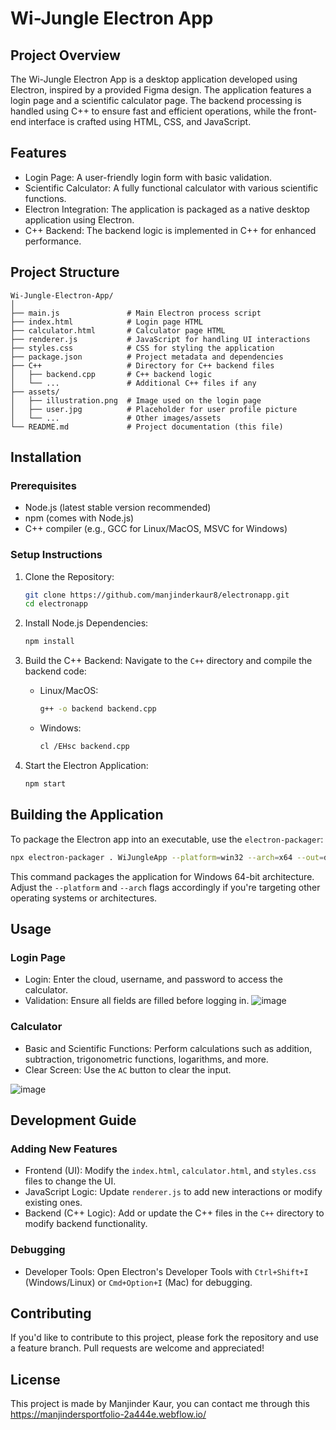 # Wi-Jungle Electron App

## Project Overview
The Wi-Jungle Electron App is a desktop application developed using Electron, inspired by a provided Figma design. The application features a login page and a scientific calculator page. The backend processing is handled using C++ to ensure fast and efficient operations, while the front-end interface is crafted using HTML, CSS, and JavaScript.

## Features
- Login Page: A user-friendly login form with basic validation.
- Scientific Calculator: A fully functional calculator with various scientific functions.
- Electron Integration: The application is packaged as a native desktop application using Electron.
- C++ Backend: The backend logic is implemented in C++ for enhanced performance.

## Project Structure
```
Wi-Jungle-Electron-App/
│
├── main.js               # Main Electron process script
├── index.html            # Login page HTML
├── calculator.html       # Calculator page HTML
├── renderer.js           # JavaScript for handling UI interactions
├── styles.css            # CSS for styling the application
├── package.json          # Project metadata and dependencies
├── C++                   # Directory for C++ backend files
│   ├── backend.cpp       # C++ backend logic
│   └── ...               # Additional C++ files if any
├── assets/
│   ├── illustration.png  # Image used on the login page
│   ├── user.jpg          # Placeholder for user profile picture
│   └── ...               # Other images/assets
└── README.md             # Project documentation (this file)
```

## Installation

### Prerequisites
- Node.js (latest stable version recommended)
- npm (comes with Node.js)
- C++ compiler (e.g., GCC for Linux/MacOS, MSVC for Windows)

### Setup Instructions

1. Clone the Repository:
   ```bash
   git clone https://github.com/manjinderkaur8/electronapp.git
   cd electronapp
   ```

2. Install Node.js Dependencies:
   ```bash
   npm install
   ```

3. Build the C++ Backend:
   Navigate to the `C++` directory and compile the backend code:
   - Linux/MacOS:
     ```bash
     g++ -o backend backend.cpp
     ```
   - Windows:
     ```bash
     cl /EHsc backend.cpp
     ```

4. Start the Electron Application:
   ```bash
   npm start
   ```

## Building the Application

To package the Electron app into an executable, use the `electron-packager`:

```bash
npx electron-packager . WiJungleApp --platform=win32 --arch=x64 --out=dist/
```

This command packages the application for Windows 64-bit architecture. Adjust the `--platform` and `--arch` flags accordingly if you're targeting other operating systems or architectures.

## Usage

### Login Page
- Login: Enter the cloud, username, and password to access the calculator.
- Validation: Ensure all fields are filled before logging in.
![image](https://github.com/user-attachments/assets/f6ab7012-f7e1-4f79-8402-61a551039fee)


### Calculator
- Basic and Scientific Functions: Perform calculations such as addition, subtraction, trigonometric functions, logarithms, and more.
- Clear Screen: Use the `AC` button to clear the input.

![image](https://github.com/user-attachments/assets/77e8f1d7-eaf6-4456-b13b-473d6dc2c781)

## Development Guide

### Adding New Features
- Frontend (UI): Modify the `index.html`, `calculator.html`, and `styles.css` files to change the UI.
- JavaScript Logic: Update `renderer.js` to add new interactions or modify existing ones.
- Backend (C++ Logic): Add or update the C++ files in the `C++` directory to modify backend functionality.

### Debugging
- Developer Tools: Open Electron's Developer Tools with `Ctrl+Shift+I` (Windows/Linux) or `Cmd+Option+I` (Mac) for debugging.

## Contributing

If you'd like to contribute to this project, please fork the repository and use a feature branch. Pull requests are welcome and appreciated!

## License

This project is made by Manjinder Kaur, you can contact me through this https://manjindersportfolio-2a444e.webflow.io/

